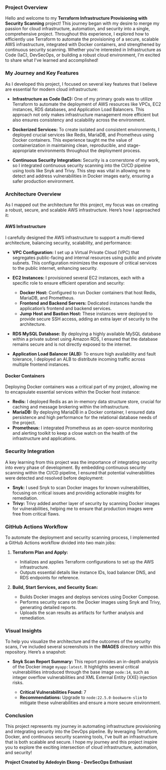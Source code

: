 ### Project Overview

Hello and welcome to my **Terraform Infrastructure Provisioning with Security Scanning** project! This journey began with my desire to merge my passion for cloud infrastructure, automation, and security into a single, comprehensive project. Throughout this experience, I explored how to efficiently use Terraform to automate the provisioning of a secure, scalable AWS infrastructure, integrated with Docker containers, and strengthened by continuous security scanning. Whether you're interested in Infrastructure as Code (IaC), DevSecOps, or building a robust cloud environment, I'm excited to share what I've learned and accomplished!

### My Journey and Key Features

As I developed this project, I focused on several key features that I believe are essential for modern cloud infrastructure:

- **Infrastructure as Code (IaC):** One of my primary goals was to utilize Terraform to automate the deployment of AWS resources like VPCs, EC2 instances, RDS databases, and Application Load Balancers. This approach not only makes infrastructure management more efficient but also ensures consistency and scalability across the environment.

- **Dockerized Services:** To create isolated and consistent environments, I deployed crucial services like Redis, MariaDB, and Prometheus using Docker containers. This experience taught me the value of containerization in maintaining clean, reproducible, and stage-appropriate environments throughout the deployment process.

- **Continuous Security Integration:** Security is a cornerstone of my work, so I integrated continuous security scanning into the CI/CD pipeline using tools like Snyk and Trivy. This step was vital in allowing me to detect and address vulnerabilities in Docker images early, ensuring a safer production environment.

### Architecture Overview

As I mapped out the architecture for this project, my focus was on creating a robust, secure, and scalable AWS infrastructure. Here’s how I approached it:

#### AWS Infrastructure

I carefully designed the AWS infrastructure to support a multi-tiered architecture, balancing security, scalability, and performance:

- **VPC Configuration:** I set up a Virtual Private Cloud (VPC) that segregates public-facing and internal resources using public and private subnets. This configuration minimizes the exposure of critical services to the public internet, enhancing security.

- **EC2 Instances:** I provisioned several EC2 instances, each with a specific role to ensure efficient operation and security:
  - **Docker Host:** Configured to run Docker containers that host Redis, MariaDB, and Prometheus.
  - **Frontend and Backend Servers:** Dedicated instances handle the application’s frontend and backend services.
  - **Jump Host and Bastion Host:** These instances were deployed to provide secure SSH access, adding an extra layer of security to the architecture.

- **RDS MySQL Database:** By deploying a highly available MySQL database within a private subnet using Amazon RDS, I ensured that the database remains secure and is not directly exposed to the internet.

- **Application Load Balancer (ALB):** To ensure high availability and fault tolerance, I deployed an ALB to distribute incoming traffic across multiple frontend instances.

#### Docker Containers

Deploying Docker containers was a critical part of my project, allowing me to encapsulate essential services within the Docker host instance:

- **Redis:** I deployed Redis as an in-memory data structure store, crucial for caching and message brokering within the infrastructure.
- **MariaDB:** By deploying MariaDB in a Docker container, I ensured data persistence and high performance for the relational database needs of the project.
- **Prometheus:** I integrated Prometheus as an open-source monitoring and alerting toolkit to keep a close watch on the health of the infrastructure and applications.

### Security Integration

A key learning from this project was the importance of integrating security into every phase of development. By embedding continuous security scanning within the CI/CD pipeline, I ensured that potential vulnerabilities were detected and resolved before deployment:

- **Snyk:** I used Snyk to scan Docker images for known vulnerabilities, focusing on critical issues and providing actionable insights for remediation.
- **Trivy:** Trivy added another layer of security by scanning Docker images for vulnerabilities, helping me to ensure that production images were free from critical flaws.

### GitHub Actions Workflow

To automate the deployment and security scanning process, I implemented a GitHub Actions workflow divided into two main jobs:

1. **Terraform Plan and Apply:**
   - Initializes and applies Terraform configurations to set up the AWS infrastructure.
   - Outputs essential details like instance IDs, load balancer DNS, and RDS endpoints for reference.

2. **Build, Start Services, and Security Scan:**
   - Builds Docker images and deploys services using Docker Compose.
   - Performs security scans on the Docker images using Snyk and Trivy, generating detailed reports.
   - Uploads the scan results as artifacts for further analysis and remediation.

### Visual Insights

To help you visualize the architecture and the outcomes of the security scans, I've included several screenshots in the **IMAGES** directory within this repository. Here’s a snapshot:

- **Snyk Scan Report Summary:** This report provides an in-depth analysis of the Docker image `myapp:latest`. It highlights several critical vulnerabilities introduced through the base image `node:14`, such as integer overflow vulnerabilities and XML External Entity (XXE) injection risks.

  - **Critical Vulnerabilities Found:** 7
  - **Recommendations:** Upgrade to `node:22.5.0-bookworm-slim` to mitigate these vulnerabilities and ensure a more secure environment.

### Conclusion

This project represents my journey in automating infrastructure provisioning and integrating security into the DevOps pipeline. By leveraging Terraform, Docker, and continuous security scanning tools, I’ve built an infrastructure that is both scalable and secure. I hope my journey and this project inspire you to explore the exciting intersection of cloud infrastructure, automation, and security!

**Project Created by Adedoyin Ekong - DevSecOps Enthusiast**
